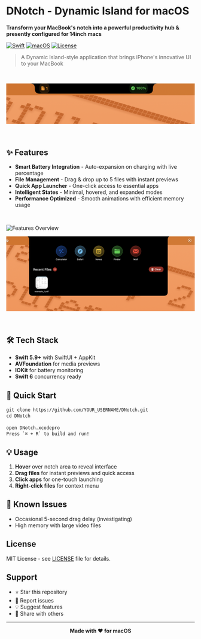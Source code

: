 #  DNotch - Dynamic Island for macOS

**Transform your MacBook's notch into a powerful productivity hub & presently configured for 14inch macs**


[![Swift](https://img.shields.io/badge/Swift-5.9+-orange.svg)](https://swift.org)
[![macOS](https://img.shields.io/badge/macOS-13.0+-blue.svg)](https://developer.apple.com/macos/)
[![License](https://img.shields.io/badge/License-MIT-green.svg)](LICENSE)


> A Dynamic Island-style application that brings iPhone's innovative UI to your MacBook

&nbsp; 

![DNotch Demo](DNotch/demo/1.png)

&nbsp; 

## ✨ Features

- **Smart Battery Integration** - Auto-expansion on charging with live percentage
- **File Management** - Drag & drop up to 5 files with instant previews
- **Quick App Launcher** - One-click access to essential apps
- **Intelligent States** - Minimal, hovered, and expanded modes
- **Performance Optimized** - Smooth animations with efficient memory usage

&nbsp; 

![Features Overview](DNotch/demo/3.gif)



![Features Overview](DNotch/demo/2.png)

&nbsp; 


## 🛠️ Tech Stack

- **Swift 5.9+** with SwiftUI + AppKit
- **AVFoundation** for media previews
- **IOKit** for battery monitoring
- **Swift 6** concurrency ready

## 🚀 Quick Start
```
git clone https://github.com/YOUR_USERNAME/DNotch.git
cd DNotch

open DNotch.xcodepro
Press `⌘ + R` to build and run!
```

## 💡 Usage

1. **Hover** over notch area to reveal interface
2. **Drag files** for instant previews and quick access
3. **Click apps** for one-touch launching
4. **Right-click files** for context menu


## 🐛 Known Issues

- Occasional 5-second drag delay (investigating)
- High memory with large video files

## License

MIT License - see [LICENSE](LICENSE) file for details.

## Support

- ⭐ Star this repository
- 🐛 Report issues
- 💡 Suggest features
- 🔄 Share with others

---

<div align="center">

**Made with ❤️ for macOS**

</div>
